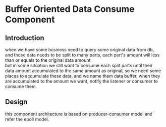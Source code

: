 # Buffer Oriented Data Consume Component
## Introduction
when we have some business need to query some original data from db, and those data needs to be split to many parts, each part's amount will less than or equals to the original data amount.<br>
but in some situation we still want to consume each split parts until their data amount accumulated to the same amount as original, so we need some places to accumulate these data, and we name them data buffer, when they are accumulated to the amount we want, notify the listener or consumer to consume them.<br>

## Design
this component architecture is based on producer-consumer model and refer the epoll model.<br>
